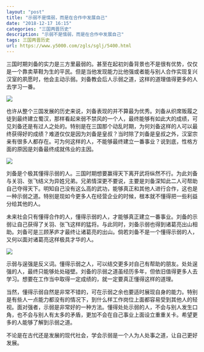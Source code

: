```yaml
---
layout: "post"
title: "示弱不是懦弱，而是在合作中发展自己"
date: "2018-12-17 16:15"
categories: "三国两晋历史"
description: "示弱不是懦弱，而是在合作中发展自己"
tags: 三国两晋历史
url: https://www.y5000.com/zgls/sglj/5400.html
---
```






三国时期刘备的实力是三方里最弱的。甚至在起初刘备背景也不是很有优势，仅仅是一个靠卖草鞋为生的平民。但是当他发现能力比他强或者能与别人合作实现复兴汉室的夙愿时，他会主动示弱。刘备教会后人示弱之道，这样的道理值得更多的人去学习一番。

![](https://img.y5000.com/uploads/allimg/161117/11552063S-0.jpg)

也许从整个三国发展的历史来说，刘备表现的并不算最为优秀。刘备从织席贩履之徒到最终建立蜀汉，那样看起来弱不禁风的一个人，最终能够有如此大的成绩，可见刘备还是有过人之处的。特别是在三国那个动乱时期，为何刘备这样的人可以最终获得好的成绩？难道仅仅是因为刘备是皇叔？当时除了刘备是皇叔之外，汉室宗亲有很多人都存在。可为何这样的人，不能够最终建立一番事业？说到底，性格方面的原因是刘备最终成就伟业的主因。

![](https://img.y5000.com/uploads/allimg/161117/1155204363-1.jpg)

刘备是个极其懂得示弱的人。三国时期想要赢得天下离开武将纵然不行。为此刘备与关羽、张飞结义为异姓兄弟。兄弟情深更不要说，主要是刘备深知此二人可帮助自己夺得天下。明知自己没有这么高的武功，能够真正和其他人进行合作，这也是一种示弱之道。特别是现如今更多人在经营企业的时候，根本就不懂得把一些利益分给其他的人。

未来社会只有懂得合作的人，懂得示弱的人，才能够真正建立一番事业。刘备的示弱让自己获得了关羽、张飞这样的猛将。与此同时，刘备示弱也得到诸葛亮出山相助。刘备可是三顾茅庐才最终让诸葛亮的出山。倘若刘备不是一个懂得示弱的人，又何以面对诸葛亮这样极具才华的人。

![](https://img.y5000.com/uploads/allimg/161117/8-16111G14J1T2.jpg)

示弱与逞强是反义词。懂得示弱之人，可以结交更多对自己有帮助的朋友。处处逞强的人，最终只能够处处碰壁。刘备的示弱之道虽经历多年，但依旧值得更多人去学习。想要在工作当中取得一定成绩的，就一定要真正懂得这样的道理。

当然，懂得示弱自然是非常不错的，可在示弱之余也要适时展现自身的能力。特别是有些人一点能力都没有的情况下，到什么样工作岗位上面都容易受到其他人的轻视。面对强者，示弱是非常好的一种方法。懂得处处示弱的人，不会与别人发生口角，也不会与别人有太多的矛盾，更加不会在自己事业上面设立重重关卡。希望更多的人能够了解到示弱之道。

不论是在古代还是发展的现代社会，学会示弱是一个人为人处事之道，让自己更好发展。
